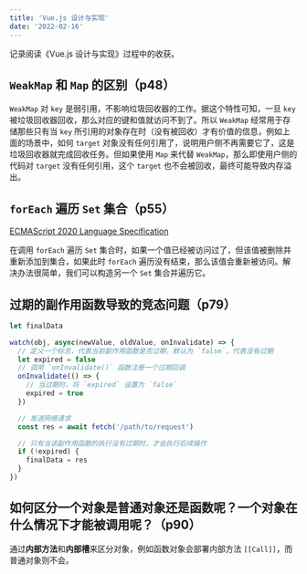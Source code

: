 ```yaml
---
title: 'Vue.js 设计与实现'
date: '2022-02-16'
---
```


记录阅读《Vue.js 设计与实现》过程中的收获。<ViewSourceCode link="https://github.com/Hongbusi/code-for-vue3-book" />

## `WeakMap` 和 `Map` 的区别（p48）

`WeakMap` 对 `key` 是弱引用，不影响垃圾回收器的工作。据这个特性可知，一旦 `key` 被垃圾回收器回收，那么对应的键和值就访问不到了。所以 `WeakMap` 经常用于存储那些只有当 `key` 所引用的对象存在时（没有被回收）才有价值的信息，例如上面的场景中，如何 `target` 对象没有任何引用了，说明用户侧不再需要它了，这是垃圾回收器就完成回收任务。但如果使用 `Map` 来代替 `WeakMap`，那么即使用户侧的代码对 `target` 没有任何引用，这个 `target` 也不会被回收，最终可能导致内存溢出。

## `forEach` 遍历 `Set` 集合（p55）

[ECMAScript 2020 Language Specification](https://262.ecma-international.org/11.0/#sec-set.prototype.foreach)

在调用 `forEach` 遍历 `Set` 集合时，如果一个值已经被访问过了，但该值被删除并重新添加到集合，如果此时 `forEach` 遍历没有结束，那么该值会重新被访问。解决办法很简单，我们可以构造另一个 `Set` 集合并遍历它。

## 过期的副作用函数导致的竞态问题（p79）

``` js
let finalData

watch(obj, async(newValue, oldValue, onInvalidate) => {
  // 定义一个标志，代表当前副作用函数是否过期，默认为 `false`，代表没有过期
  let expired = false
  // 调用 `onInvalidate()` 函数注册一个过期回调
  onInvalidate(() => {
    // 当过期时，将 `expired` 设置为 `false`
    expired = true
  })

  // 发送网络请求
  const res = await fetch('/path/to/request')

  // 只有当该副作用函数的执行没有过期时，才会执行后续操作
  if (!expired) {
    finalData = res
  }
})
```

## 如何区分一个对象是普通对象还是函数呢？一个对象在什么情况下才能被调用呢？（p90）

通过**内部方法**和**内部槽**来区分对象，例如函数对象会部署内部方法 `[[Call]]`，而普通对象则不会。
